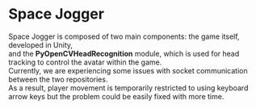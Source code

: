 # Space Jogger

Space Jogger is composed of two main components: the game itself, developed in Unity,\
and the **PyOpenCVHeadRecognition** module, which is used for head tracking to control the avatar within the game.\
Currently, we are experiencing some issues with socket communication between the two repositories.\
As a result, player movement is temporarily restricted to using keyboard arrow keys but the problem could be easily fixed with more time.
